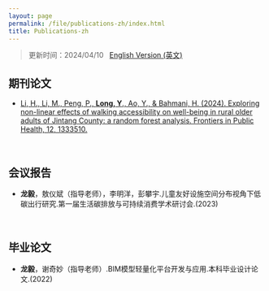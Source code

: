 ```yaml
---
layout: page
permalink: /file/publications-zh/index.html
title: Publications-zh
---
```


> 更新时间：2024/04/10 &nbsp;  [English Version (英文)](https://longyistar.github.io/publications/)

## 期刊论文

- [Li, H., Li, M., Peng, P., **Long, Y**., Ao, Y., & Bahmani, H. (2024). Exploring non-linear effects of walking accessibility on well-being in rural older adults of Jintang County: a random forest analysis. Frontiers in Public Health, 12, 1333510.](https://longyistar.github.io/mypaper/journal/fpubh-12-1333510.pdf)

<br>

## 会议报告

- **龙毅**，敖仪斌（指导老师），李明洋，彭攀宇.儿童友好设施空间分布视角下低碳出行研究.第一届生活碳排放与可持续消费学术研讨会.(2023)

<br>

## 毕业论文

- **龙毅**，谢奇妙（指导老师）.BIM模型轻量化平台开发与应用.本科毕业设计论文.(2022)
